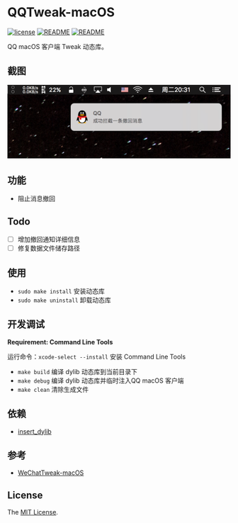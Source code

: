 # QQTweak-macOS

[![license](https://img.shields.io/github/license/mashape/apistatus.svg)](LICENSE)
[![README](https://img.shields.io/badge/README-English-blue.svg)](README.md)
[![README](https://img.shields.io/badge/README-中文-blue.svg)](README-Chinese.md)

QQ macOS 客户端 Tweak 动态库。

## 截图

![](Screenshot/0x01.png)

## 功能

- 阻止消息撤回

## Todo

- [ ] 增加撤回通知详细信息
- [ ] 修复数据文件储存路径

## 使用

- `sudo make install`   安装动态库
- `sudo make uninstall` 卸载动态库

## 开发调试

**Requirement: Command Line Tools**

运行命令：`xcode-select --install` 安装 Command Line Tools

- `make build` 编译 dylib 动态库到当前目录下
- `make debug` 编译 dylib 动态库并临时注入QQ macOS 客户端
- `make clean` 清除生成文件

## 依赖

- [insert_dylib](https://github.com/Tyilo/insert_dylib)

## 参考

- [WeChatTweak-macOS](https://github.com/Sunnyyoung/WeChatTweak-macOS)

## License

The [MIT License](LICENSE).
